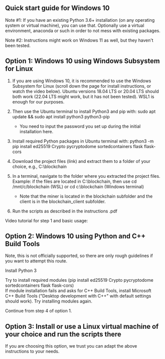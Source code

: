 ## Quick start guide for Windows 10

Note #1: If you have an existing Python 3.6+ installation (on any operating system or virtual machine), you can use that. Optionally use a virtual environment, anaconda or such in order to not mess with existing packages.

Note #2: Instructions might work on Windows 11 as well, but they haven't been tested.

 
## Option 1: Windows 10 using Windows Subsystem for Linux

1. If you are using Windows 10, it is recommended to use the Windows Subsystem for Linux (scroll down the page for install instructions, or watch the video below). Ubuntu versions 18.04 LTS or 20.04 LTS should both work (22.04 LTS might work, but it has not been tested). WSL1 is enough for our purposes.

2. Then use the Ubuntu terminal to install Python3 and pip with: sudo apt update && sudo apt install python3 python3-pip
   - You need to input the password you set up during the initial installation here.

3. Install required Python packages in Ubuntu terminal with: python3 -m pip install ed25519 Crypto pycryptodome sortedcontainers flask flask-cors

4. Download the project files (link) and extract them to a folder of your choice, e.g., C:\blockchain

5. In a terminal, navigate to the folder where you extracted the project files. Example: if the files are located in C:\blockchain, then use cd /mnt/c/blockchain (WSL) or cd c:\blockchain (Windows terminal)
   - Note that the miner is located in the blockchain subfolder and the client is in the blockchain_client subfolder.

6. Run the scripts as described in the instructions .pdf
 

Video tutorial for step 1 and basic usage: 




## Option 2: Windows 10 using Python and C++ Build Tools

Note, this is not officially supported, so there are only rough guidelines if you want to attempt this route.

Install Python 3

Try to install required modules (pip install ed25519 Crypto pycryptodome sortedcontainers flask flask-cors)  
If module installation fails and asks for C++ Build Tools, install Microsoft C++ Build Tools ("Desktop development with C++" with default settings should work). Try installing modules again.

Continue from step 4 of option 1.

 

## Option 3: Install or use a Linux virtual machine of your choice and run the scripts there

If you are choosing this option, we trust you can adapt the above instructions to your needs.
